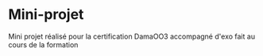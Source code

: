 # Mini-projet
Mini projet réalisé pour la certification DamaOO3 accompagné d'exo fait au cours de la formation
